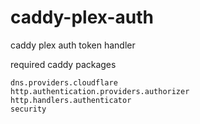 # caddy-plex-auth
caddy plex auth token handler

required caddy packages 
```
dns.providers.cloudflare
http.authentication.providers.authorizer
http.handlers.authenticator
security
```